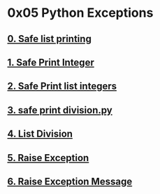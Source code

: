 # 0x05 Python Exceptions

## [0. Safe list printing](./0-safe_print_list.py)
## [1. Safe Print Integer](.1-safe_print_integer.py)
## [2. Safe Print list integers](./2-safe_print_list_integers.py)
## [3. safe print division.py](./3-safe_print_division.py)
## [4. List Division](./4-list_division.py)
## [5. Raise Exception](./5-raise_exception.py)
## [6. Raise Exception Message](./6-raise_exception_msg.py)
